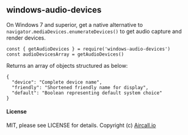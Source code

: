 ## windows-audio-devices
On Windows 7 and superior, get a native alternative to `navigator.mediaDevices.enumerateDevices()` to get audio capture and render devices.
```
const { getAudioDevices } = require('windows-audio-devices')
const audioDevicesArray = getAudioDevices()
```
Returns an array of objects structured as below:
```
{
  "device": "Complete device name",
  "friendly": "Shortened friendly name for display",
  "default": "Boolean representing default system choice"
}
```

#### License
MIT, please see LICENSE for details. Copyright (c) [Aircall.io](http://www.aircall.io)
